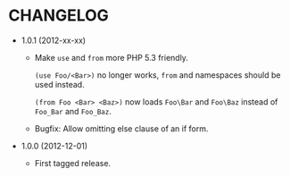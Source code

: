 CHANGELOG
=========

* 1.0.1 (2012-xx-xx)

  * Make `use` and `from` more PHP 5.3 friendly.

    `(use Foo/<Bar>)` no longer works, `from` and namespaces should be used
    instead.

    `(from Foo <Bar> <Baz>)` now loads `Foo\Bar` and `Foo\Baz` instead of
    `Foo_Bar` and `Foo_Baz`.

  * Bugfix: Allow omitting else clause of an if form.

* 1.0.0 (2012-12-01)

  * First tagged release.
